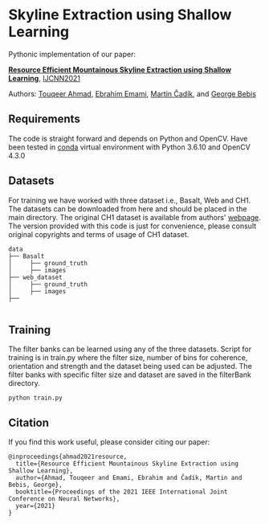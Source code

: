 # Skyline Extraction using Shallow LearningPythonic implementation of our paper: **[Resource Efficient Mountainous Skyline Extraction using Shallow Learning](https://drive.google.com/file/d/1E7ebOEcuA8FNmh73qaemEjxmA45_QC5o/view)**, [IJCNN2021](https://www.ijcnn.org/)Authors: [Touqeer Ahmad](https://sites.google.com/site/touqeerahmadsite/Touqeer?authuser=0), [Ebrahim Emami](https://scholar.google.com/citations?user=FVQqg0wAAAAJ&hl=en),  [Martin Čadík](http://cadik.posvete.cz), and [George Bebis](https://www.cse.unr.edu/~bebis/) ## RequirementsThe code is straight forward and depends on Python and OpenCV. Have been tested in [conda](https://www.anaconda.com/distribution/) virtualenvironment with Python 3.6.10 and OpenCV 4.3.0 ## DatasetsFor training we have worked with three dataset i.e., Basalt, Web and CH1. The datasets can be downloaded from here and should be placedin the main directory. The original CH1 dataset is available from authors' [webpage](http://cvg.ethz.ch/research/mountain-localization/).The version provided with this code is just for convenience, please consult original copyrights and terms of usage of CH1 dataset.      ```data├── Basalt│     ├── ground_truth│     ├── images   ├── web_dataset│     ├── ground_truth│     ├── images├──         ```## TrainingThe filter banks can be learned using any of the three datasets. Script for training is in train.py where the filter size, number of binsfor coherence, orientation and strength and the dataset being used can be adjusted. The filter banks with specific filter size and datasetare saved in the filterBank directory.   ```shellpython train.py```## CitationIf you find this work useful, please consider citing our paper:```@inproceedings{ahmad2021resource,  title={Resource Efficient Mountainous Skyline Extraction using Shallow Learning},  author={Ahmad, Touqeer and Emami, Ebrahim and Čadík, Martin and Bebis, George},  booktitle={Proceedings of the 2021 IEEE International Joint Conference on Neural Networks},  year={2021}}```
